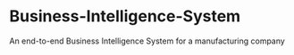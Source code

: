 # Business-Intelligence-System
An end-to-end Business Intelligence System for a manufacturing company
